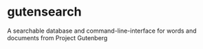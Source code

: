 # gutensearch
A searchable database and command-line-interface for words and documents from Project Gutenberg
